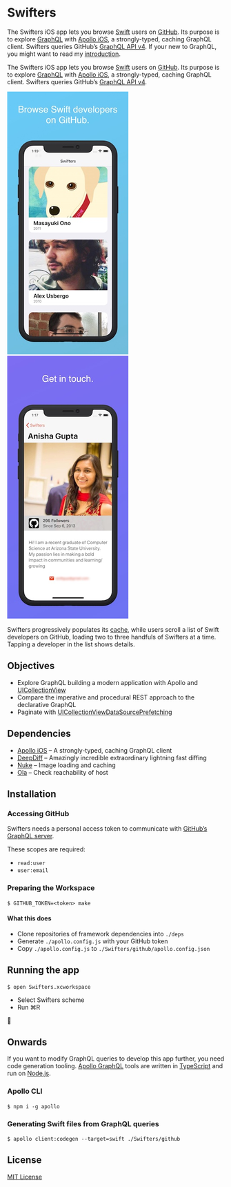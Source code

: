 # Swifters

The Swifters iOS app lets you browse [Swift](https://swift.org/) users on [GitHub](https://github.com). Its purpose is to explore [GraphQL](https://graphql.org) with [Apollo iOS](https://www.apollographql.com/docs/ios/), a strongly-typed, caching GraphQL client. Swifters queries GitHub’s [GraphQL API v4](https://developer.github.com/v4/). If your new to GraphQL, you might want to read my [introduction](https://troubled.pro/2019/02/graphql.html).

The Swifters iOS app lets you browse [Swift](https://swift.org/) users on [GitHub](https://github.com). Its purpose is to explore [GraphQL](https://graphql.org) with [Apollo iOS](https://www.apollographql.com/docs/ios/), a strongly-typed, caching GraphQL client. Swifters queries GitHub’s [GraphQL API v4](https://developer.github.com/v4/).

![Screenshot 1](./screenshots/1.jpg) ![Screenshot 2](./screenshots/2.jpg)

Swifters progressively populates its [cache](https://www.apollographql.com/docs/ios/watching-queries.html), while users scroll a list of Swift developers on GitHub, loading two to three handfuls of Swifters at a time. Tapping a developer in the list shows details.

## Objectives

- Explore GraphQL building a modern application with Apollo and [UICollectionView](https://developer.apple.com/documentation/uikit/uicollectionview)
- Compare the imperative and procedural REST approach to the declarative GraphQL
- Paginate with [UICollectionViewDataSourcePrefetching](https://developer.apple.com/documentation/uikit/uicollectionviewdatasourceprefetching)

## Dependencies

- [Apollo iOS](https://github.com/apollographql/apollo-ios) – A strongly-typed, caching GraphQL client
- [DeepDiff](https://github.com/onmyway133/DeepDiff) – Amazingly incredible extraordinary lightning fast diffing
- [Nuke](https://github.com/kean/Nuke) – Image loading and caching
- [Ola](https://github.com/michaelnisi/ola) – Check reachability of host

## Installation

### Accessing GitHub

Swifters needs a personal access token to communicate with [GitHub’s GraphQL server](https://developer.github.com/v4/guides/forming-calls/#authenticating-with-graphql).

These scopes are required:

- `read:user`
- `user:email`

### Preparing the Workspace

```
$ GITHUB_TOKEN=<token> make
```

#### What this does

- Clone repositories of framework dependencies into `./deps`
- Generate `./apollo.config.js` with your GitHub token
- Copy `./apollo.config.js` to `./Swifters/github/apollo.config.json`

## Running the app

```
$ open Swifters.xcworkspace
```

- Select Swifters scheme
- Run ⌘R 

🙌

## Onwards

If you want to modify GraphQL queries to develop this app further, you need code generation tooling. [Apollo GraphQL](https://www.apollographql.com) tools are written in [TypeScript](https://www.typescriptlang.org) and run on [Node.js](https://nodejs.org).

### Apollo CLI

```
$ npm i -g apollo
```

### Generating Swift files from GraphQL queries

```
$ apollo client:codegen --target=swift ./Swifters/github
```

## License

[MIT License](https://github.com/michaelnisi/swifters/blob/master/LICENSE)
